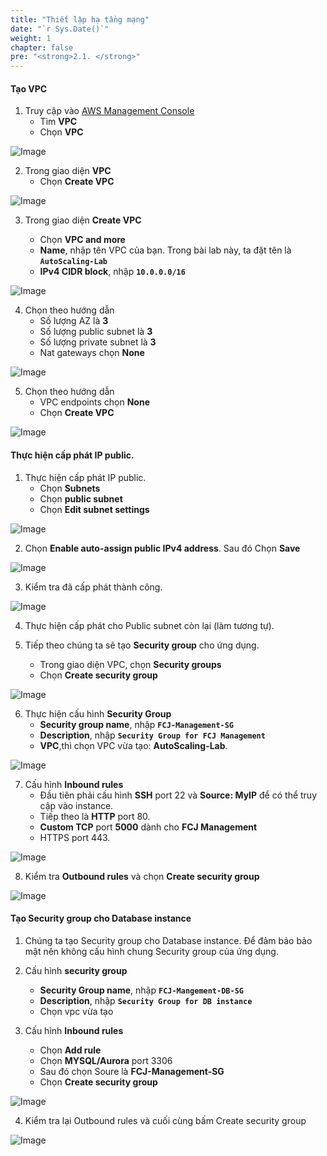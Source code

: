 ```yaml
---
title: "Thiết lập hạ tầng mạng"
date: "`r Sys.Date()`"
weight: 1
chapter: false
pre: "<strong>2.1. </strong>"
---
```


#### Tạo VPC
1. Truy cập vào [AWS Management Console](https://aws.amazon.com/premiumsupport/knowledge-center/sign-in-console/)
   - Tìm **VPC**
   - Chọn **VPC**

![Image](/images/2-preparation/2.1-network/2.1.1.png?featherlight=false&width=90pc)

2. Trong giao diện **VPC**
   - Chọn **Create VPC**

![Image](/images/2-preparation/2.1-network/2.1.2.png?featherlight=false&width=90pc)

3. Trong giao diện **Create VPC**

   - Chọn **VPC and more**
   - **Name**, nhập tên VPC của bạn. Trong bài lab này, ta đặt tên là **``AutoScaling-Lab``**
   - **IPv4 CIDR block**, nhập **``10.0.0.0/16``**

![Image](/images/2-preparation/2.1-network/2.1.3.png?featherlight=false&width=90pc)

4. Chọn theo hướng dẫn
   - Số lượng AZ là **3**
   - Số lượng public subnet là **3**
   - Số lượng private subnet là **3**
   - Nat gateways chọn **None**

![Image](/images/2-preparation/2.1-network/2.1.4.png?featherlight=false&width=90pc)

5. Chọn theo hướng dẫn
   - VPC endpoints chọn **None**
   - Chọn **Create VPC**

![Image](/images/2-preparation/2.1-network/2.1.5.png?featherlight=false&width=90pc)

#### Thực hiện cấp phát IP public.

1. Thực hiện cấp phát IP public.
   - Chọn **Subnets**
   - Chọn **public subnet** 
   - Chọn **Edit subnet settings**

![Image](/images/2-preparation/2.1-network/2.1.6.png?featherlight=false&width=90pc)

2. Chọn **Enable auto-assign public IPv4 address**. Sau đó Chọn **Save**

![Image](/images/2-preparation/2.1-network/2.1.7.png?featherlight=false&width=90pc)

3. Kiểm tra đã cấp phát thành công.

![Image](/images/2-preparation/2.1-network/2.1.8.png?featherlight=false&width=90pc)

4. Thực hiện cấp phát cho Public subnet còn lại (làm tương tự).
    
5. Tiếp theo chúng ta sẽ tạo **Security group** cho ứng dụng.
    - Trong giao diện VPC, chọn **Security groups**
    - Chọn **Create security group**

![Image](/images/2-preparation/2.1-network/2.1.9.png?featherlight=false&width=90pc)

6. Thực hiện cấu hình **Security Group**
    - **Security group name**, nhập **`FCJ-Management-SG`**
    - **Description**, nhập **`Security Group for FCJ Management`**
    - **VPC**,thì chọn VPC vừa tạo: **AutoScaling-Lab**.

![Image](/images/2-preparation/2.1-network/2.1.10.png?featherlight=false&width=90pc)

7. Cấu hình **Inbound rules**
    - Đầu tiên phải cấu hình **SSH** port 22 và **Source: MyIP** để có thể truy cập vào instance.
    - Tiếp theo là **HTTP** port 80.
    - **Custom TCP** port **5000** dành cho **FCJ Management**
    - HTTPS port 443.

![Image](/images/2-preparation/2.1-network/2.1.11.png?featherlight=false&width=90pc)

8. Kiểm tra **Outbound rules** và chọn **Create security group**

![Image](/images/2-preparation/2.1-network/2.1.12.png?featherlight=false&width=90pc)

#### Tạo Security group cho Database instance

1. Chúng ta tạo Security group cho Database instance. Để đảm bảo bảo mật nên không cấu hình chung Security group của ứng dụng.
   
2. Cấu hình **security group**
   - **Security Group name**, nhập **`FCJ-Mangement-DB-SG`**
   - **Description**, nhập **`Security Group for DB instance`**
   - Chọn vpc vừa tạo


3. Cấu hình **Inbound rules**

   - Chọn **Add rule**
   - Chọn **MYSQL/Aurora** port 3306
   - Sau đó chọn Soure là **FCJ-Management-SG** 
   - Chọn **Create security group**

![Image](/images/2-preparation/2.1-network/2.1.13.png?featherlight=false&width=90pc)

4. Kiểm tra lại Outbound rules và cuối cùng bấm Create security group

![Image](/images/2-preparation/2.1-network/2.1.14.png?featherlight=false&width=90pc)